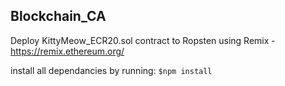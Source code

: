 ## Blockchain_CA ##

Deploy KittyMeow_ECR20.sol contract to Ropsten using Remix - https://remix.ethereum.org/

install all dependancies by running:
```$npm install```
